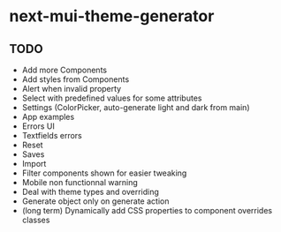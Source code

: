 # next-mui-theme-generator

## TODO
- Add more Components
- Add styles from Components
- Alert when invalid property
- Select with predefined values for some attributes
- Settings (ColorPicker, auto-generate light and dark from main)
- App examples
- Errors UI
- Textfields errors
- Reset
- Saves
- Import
- Filter components shown for easier tweaking
- Mobile non functionnal warning
- Deal with theme types and overriding
- Generate object only on generate action
- (long term) Dynamically add CSS properties to component overrides classes
